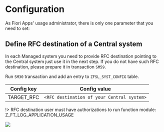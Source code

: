#  Configuration

As Fiori Apps' usage administrator, there is only one parameter that you need to set:

## Define RFC destination of a Central system

In each Managed system you need to provide RFC destination pointing to the Central system just use it in the next step. If you do not have such RFC destination, please prepare it in transaction `SM59`.

Run `SM30` transaction and add an entry to `ZFSL_SYST_CONFIG` table.


|  Config key   |      Config value                            |
| ------------- |:-------------------------------------------: |
|  TARGET_RFC   | `<RFC destination of your Central system>`   |

!> RFC destination user must have authorizations to run function module: Z_FT_LOG_APPLICATION_USAGE

![](/res/rfc.png)


